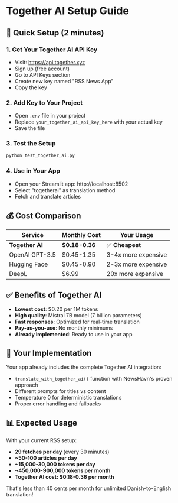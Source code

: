 # Together AI Setup Guide

## 🚀 Quick Setup (2 minutes)

### 1. Get Your Together AI API Key
- Visit: https://api.together.xyz
- Sign up (free account)
- Go to API Keys section
- Create new key named "RSS News App"
- Copy the key

### 2. Add Key to Your Project
- Open `.env` file in your project
- Replace `your_together_ai_api_key_here` with your actual key
- Save the file

### 3. Test the Setup
```bash
python test_together_ai.py
```

### 4. Use in Your App
- Open your Streamlit app: http://localhost:8502
- Select "togetherai" as translation method
- Fetch and translate articles

## 💰 Cost Comparison

| Service | Monthly Cost | Your Usage |
|---------|-------------|------------|
| **Together AI** | **$0.18-0.36** | ✅ **Cheapest** |
| OpenAI GPT-3.5 | $0.45-1.35 | 3-4x more expensive |
| Hugging Face | $0.45-0.90 | 2-3x more expensive |
| DeepL | $6.99 | 20x more expensive |

## ✅ Benefits of Together AI

- **Lowest cost**: $0.20 per 1M tokens
- **High quality**: Mistral 7B model (7 billion parameters)
- **Fast responses**: Optimized for real-time translation
- **Pay-as-you-use**: No monthly minimums
- **Already implemented**: Ready to use in your app

## 🔧 Your Implementation

Your app already includes the complete Together AI integration:
- `translate_with_together_ai()` function with NewsHavn's proven approach
- Different prompts for titles vs content
- Temperature 0 for deterministic translations
- Proper error handling and fallbacks

## 📊 Expected Usage

With your current RSS setup:
- **29 fetches per day** (every 30 minutes)
- **~50-100 articles per day**
- **~15,000-30,000 tokens per day**
- **~450,000-900,000 tokens per month**
- **Together AI cost: $0.18-0.36 per month**

That's less than 40 cents per month for unlimited Danish-to-English translation!
